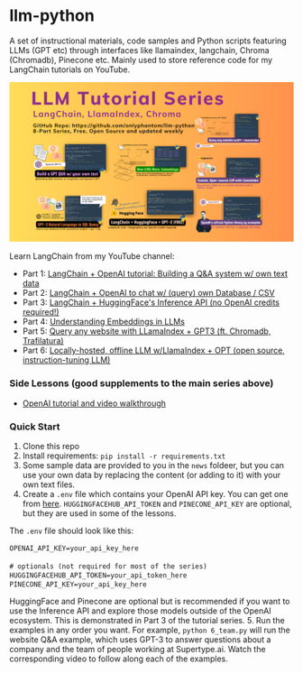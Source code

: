 # llm-python
A set of instructional materials, code samples and Python scripts featuring LLMs (GPT etc) through interfaces like llamaindex, langchain, Chroma (Chromadb), Pinecone etc. Mainly used to store reference code for my LangChain tutorials on YouTube. 

<!-- <img src="assets/youtube.png" width="50%" alt="LangChain youtube tutorials" /> -->
![LangChain youtube tutorials](assets/llmseries.png)

Learn LangChain from my YouTube channel:
- Part 1: [LangChain + OpenAI tutorial: Building a Q&A system w/ own text data](https://youtu.be/DYOU_Z0hAwo)
- Part 2: [LangChain + OpenAI to chat w/ (query)  own Database / CSV](https://youtu.be/Fz0WJWzfNPI)  
- Part 3: [LangChain + HuggingFace's Inference API (no OpenAI credits required!)](https://youtu.be/dD_xNmePdd0)
- Part 4: [Understanding Embeddings in LLMs](https://youtu.be/6uyBc0jm1xQ)
- Part 5: [Query any website with LLamaIndex + GPT3 (ft. Chromadb, Trafilatura)](https://youtu.be/6K1lyyzpxtk)
- Part 6: [Locally-hosted, offline LLM w/LlamaIndex + OPT (open source, instruction-tuning LLM)](https://youtu.be/qAvHs6UNb2k)

### Side Lessons (good supplements to the main series above)
- [OpenAI tutorial and video walkthrough](https://youtu.be/skw-togjY7Q)

### Quick Start
1. Clone this repo
2. Install requirements: `pip install -r requirements.txt`
3. Some sample data are provided to you in the `news` foldeer, but you can use your own data by replacing the content (or adding to it) with your own text files.
4. Create a `.env` file which contains your OpenAI API key. You can get one from [here](https://beta.openai.com/). `HUGGINGFACEHUB_API_TOKEN` and `PINECONE_API_KEY` are optional, but they are used in some of the lessons.

The `.env` file should look like this:
```
OPENAI_API_KEY=your_api_key_here

# optionals (not required for most of the series)
HUGGINGFACEHUB_API_TOKEN=your_api_token_here
PINECONE_API_KEY=your_api_key_here
```
HuggingFace and Pinecone are optional but is recommended if you want to use the Inference API and explore those models outside of the OpenAI ecosystem. This is demonstrated in Part 3 of the tutorial series. 
5. Run the examples in any order you want. For example, `python 6_team.py` will run the website Q&A example, which uses GPT-3 to answer questions about a company and the team of people working at Supertype.ai. Watch the corresponding video to follow along each of the examples.
